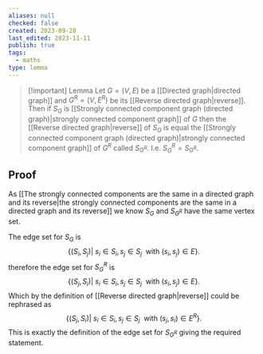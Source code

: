 ```yaml
---
aliases: null
checked: false
created: 2023-09-28
last_edited: 2023-11-11
publish: true
tags:
  - maths
type: lemma
---
```

> [!important] Lemma
> Let $G = (V,E)$ be a [[Directed graph|directed graph]] and $G^R= (V,E^R)$ be its [[Reverse directed graph|reverse]]. Then if $S_G$ is [[Strongly connected component graph (directed graph)|strongly connected component graph]] of $G$ then the [[Reverse directed graph|reverse]] of $S_G$ is equal the [[Strongly connected component graph (directed graph)|strongly connected component graph]] of $G^R$ called $S_{G^R}$. I.e. $S_G^R = S_{G^R}$.

## Proof

As [[The strongly connected components are the same in a directed graph and its reverse|the strongly connected components are the same in a directed graph and its reverse]] we know $S_G$ and $S_{G^R}$ have the same vertex set.

The edge set for $S_G$ is
$$\{(S_i, S_j) \vert \ s_i \in S_i, s_j \in S_j\ \mbox{ with } (s_i, s_j) \in E\}.$$
therefore the edge set for $S_G^R$ is
$$\{(S_j, S_i) \vert \ s_i \in S_i, s_j \in S_j\ \mbox{ with } (s_i, s_j) \in E\}.$$
Which by the definition of [[Reverse directed graph|reverse]] could be rephrased as
$$\{(S_j, S_i) \vert \ s_i \in S_i, s_j \in S_j\ \mbox{ with } (s_j, s_i) \in E^R\}.$$
This is exactly the definition of the edge set for $S_{G^R}$ giving the required statement.
